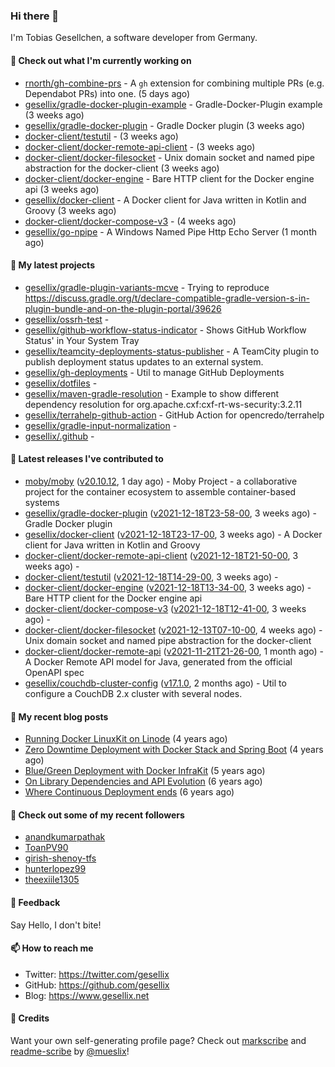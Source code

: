 ### Hi there 👋

I'm Tobias Gesellchen, a software developer from Germany.

#### 👷 Check out what I'm currently working on

- [rnorth/gh-combine-prs](https://github.com/rnorth/gh-combine-prs) - A `gh` extension for combining multiple PRs (e.g. Dependabot PRs) into one. (5 days ago)
- [gesellix/gradle-docker-plugin-example](https://github.com/gesellix/gradle-docker-plugin-example) - Gradle-Docker-Plugin example (3 weeks ago)
- [gesellix/gradle-docker-plugin](https://github.com/gesellix/gradle-docker-plugin) - Gradle Docker plugin (3 weeks ago)
- [docker-client/testutil](https://github.com/docker-client/testutil) -  (3 weeks ago)
- [docker-client/docker-remote-api-client](https://github.com/docker-client/docker-remote-api-client) -  (3 weeks ago)
- [docker-client/docker-filesocket](https://github.com/docker-client/docker-filesocket) - Unix domain socket and named pipe abstraction for the docker-client (3 weeks ago)
- [docker-client/docker-engine](https://github.com/docker-client/docker-engine) - Bare HTTP client for the Docker engine api (3 weeks ago)
- [gesellix/docker-client](https://github.com/gesellix/docker-client) - A Docker client for Java written in Kotlin and Groovy (3 weeks ago)
- [docker-client/docker-compose-v3](https://github.com/docker-client/docker-compose-v3) -  (4 weeks ago)
- [gesellix/go-npipe](https://github.com/gesellix/go-npipe) - A Windows Named Pipe Http Echo Server (1 month ago)

#### 🌱 My latest projects

- [gesellix/gradle-plugin-variants-mcve](https://github.com/gesellix/gradle-plugin-variants-mcve) - Trying to reproduce https://discuss.gradle.org/t/declare-compatible-gradle-version-s-in-plugin-bundle-and-on-the-plugin-portal/39626
- [gesellix/ossrh-test](https://github.com/gesellix/ossrh-test) - 
- [gesellix/github-workflow-status-indicator](https://github.com/gesellix/github-workflow-status-indicator) - Shows GitHub Workflow Status&#39; in Your System Tray
- [gesellix/teamcity-deployments-status-publisher](https://github.com/gesellix/teamcity-deployments-status-publisher) - A TeamCity plugin to publish deployment status updates to an external system.
- [gesellix/gh-deployments](https://github.com/gesellix/gh-deployments) - Util to manage GitHub Deployments
- [gesellix/dotfiles](https://github.com/gesellix/dotfiles) - 
- [gesellix/maven-gradle-resolution](https://github.com/gesellix/maven-gradle-resolution) - Example to show different dependency resolution for org.apache.cxf:cxf-rt-ws-security:3.2.11
- [gesellix/terrahelp-github-action](https://github.com/gesellix/terrahelp-github-action) - GitHub Action for opencredo/terrahelp
- [gesellix/gradle-input-normalization](https://github.com/gesellix/gradle-input-normalization) - 
- [gesellix/.github](https://github.com/gesellix/.github) - 

#### 🔭 Latest releases I've contributed to

- [moby/moby](https://github.com/moby/moby) ([v20.10.12](https://github.com/moby/moby/releases/tag/v20.10.12), 1 day ago) - Moby Project - a collaborative project for the container ecosystem to assemble container-based systems
- [gesellix/gradle-docker-plugin](https://github.com/gesellix/gradle-docker-plugin) ([v2021-12-18T23-58-00](https://github.com/gesellix/gradle-docker-plugin/releases/tag/v2021-12-18T23-58-00), 3 weeks ago) - Gradle Docker plugin
- [gesellix/docker-client](https://github.com/gesellix/docker-client) ([v2021-12-18T23-17-00](https://github.com/gesellix/docker-client/releases/tag/v2021-12-18T23-17-00), 3 weeks ago) - A Docker client for Java written in Kotlin and Groovy
- [docker-client/docker-remote-api-client](https://github.com/docker-client/docker-remote-api-client) ([v2021-12-18T21-50-00](https://github.com/docker-client/docker-remote-api-client/releases/tag/v2021-12-18T21-50-00), 3 weeks ago) - 
- [docker-client/testutil](https://github.com/docker-client/testutil) ([v2021-12-18T14-29-00](https://github.com/docker-client/testutil/releases/tag/v2021-12-18T14-29-00), 3 weeks ago) - 
- [docker-client/docker-engine](https://github.com/docker-client/docker-engine) ([v2021-12-18T13-34-00](https://github.com/docker-client/docker-engine/releases/tag/v2021-12-18T13-34-00), 3 weeks ago) - Bare HTTP client for the Docker engine api
- [docker-client/docker-compose-v3](https://github.com/docker-client/docker-compose-v3) ([v2021-12-18T12-41-00](https://github.com/docker-client/docker-compose-v3/releases/tag/v2021-12-18T12-41-00), 3 weeks ago) - 
- [docker-client/docker-filesocket](https://github.com/docker-client/docker-filesocket) ([v2021-12-13T07-10-00](https://github.com/docker-client/docker-filesocket/releases/tag/v2021-12-13T07-10-00), 4 weeks ago) - Unix domain socket and named pipe abstraction for the docker-client
- [docker-client/docker-remote-api](https://github.com/docker-client/docker-remote-api) ([v2021-11-21T21-26-00](https://github.com/docker-client/docker-remote-api/releases/tag/v2021-11-21T21-26-00), 1 month ago) - A Docker Remote API model for Java, generated from the official OpenAPI spec
- [gesellix/couchdb-cluster-config](https://github.com/gesellix/couchdb-cluster-config) ([v17.1.0](https://github.com/gesellix/couchdb-cluster-config/releases/tag/v17.1.0), 2 months ago) - Util to configure a CouchDB 2.x cluster with several nodes.

#### 📜 My recent blog posts

- [Running Docker LinuxKit on Linode](https://www.gesellix.net/post/running-docker-linuxkit-on-linode/) (4 years ago)
- [Zero Downtime Deployment with Docker Stack and Spring Boot](https://www.gesellix.net/post/zero-downtime-deployment-with-docker-stack-and-spring-boot/) (4 years ago)
- [Blue/Green Deployment with Docker InfraKit](https://www.gesellix.net/post/blue-green-deployment-with-docker-infrakit/) (5 years ago)
- [On Library Dependencies and API Evolution](https://www.gesellix.net/post/choosing-a-library/) (6 years ago)
- [Where Continuous Deployment ends](https://www.gesellix.net/post/where-continuous-deployment-ends/) (6 years ago)



#### 👯 Check out some of my recent followers

- [anandkumarpathak](https://github.com/anandkumarpathak)
- [ToanPV90](https://github.com/ToanPV90)
- [girish-shenoy-tfs](https://github.com/girish-shenoy-tfs)
- [hunterlopez99](https://github.com/hunterlopez99)
- [theexiile1305](https://github.com/theexiile1305)

#### 💬 Feedback

Say Hello, I don't bite!

#### 📫 How to reach me

- Twitter: https://twitter.com/gesellix
- GitHub: https://github.com/gesellix
- Blog: https://www.gesellix.net

#### 🙇 Credits

Want your own self-generating profile page? Check out [markscribe](https://github.com/muesli/markscribe)
and [readme-scribe](https://github.com/muesli/readme-scribe) by [@mueslix](https://twitter.com/mueslix)!
